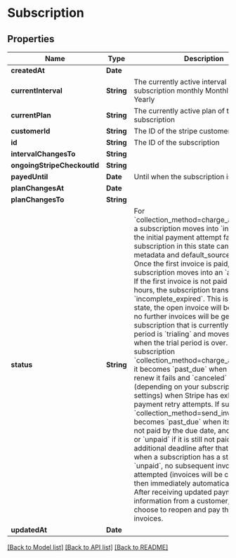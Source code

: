 # Subscription

## Properties
Name | Type | Description | Notes
------------ | ------------- | ------------- | -------------
**createdAt** | **Date** |  | [readonly] 
**currentInterval** | **String** | The currently active interval of the subscription monthly Monthly yearly Yearly | [readonly] 
**currentPlan** | **String** | The currently active plan of the subscription | [readonly] 
**customerId** | **String** | The ID of the stripe customer | [readonly] 
**id** | **String** | The ID of the subscription | [readonly] 
**intervalChangesTo** | **String** |  | 
**ongoingStripeCheckoutId** | **String** |  | [optional] 
**payedUntil** | **Date** | Until when the subscription is payed | [readonly] 
**planChangesAt** | **Date** |  | [optional] 
**planChangesTo** | **String** |  | 
**status** | **String** | For &#x60;collection_method&#x3D;charge_automatically&#x60; a subscription moves into &#x60;incomplete&#x60; if the initial payment attempt fails. A subscription in this state can only have metadata and default_source updated. Once the first invoice is paid, the subscription moves into an &#x60;active&#x60; state. If the first invoice is not paid within 23 hours, the subscription transitions to &#x60;incomplete_expired&#x60;. This is a terminal state, the open invoice will be voided and no further invoices will be generated.  A subscription that is currently in a trial period is &#x60;trialing&#x60; and moves to &#x60;active&#x60; when the trial period is over.  If subscription &#x60;collection_method&#x3D;charge_automatically&#x60; it becomes &#x60;past_due&#x60; when payment to renew it fails and &#x60;canceled&#x60; or &#x60;unpaid&#x60; (depending on your subscriptions settings) when Stripe has exhausted all payment retry attempts.  If subscription &#x60;collection_method&#x3D;send_invoice&#x60; it becomes &#x60;past_due&#x60; when its invoice is not paid by the due date, and &#x60;canceled&#x60; or &#x60;unpaid&#x60; if it is still not paid by an additional deadline after that. Note that when a subscription has a status of &#x60;unpaid&#x60;, no subsequent invoices will be attempted (invoices will be created, but then immediately automatically closed). After receiving updated payment information from a customer, you may choose to reopen and pay their closed invoices. | 
**updatedAt** | **Date** |  | [readonly] 

[[Back to Model list]](../README.md#documentation-for-models) [[Back to API list]](../README.md#documentation-for-api-endpoints) [[Back to README]](../README.md)


